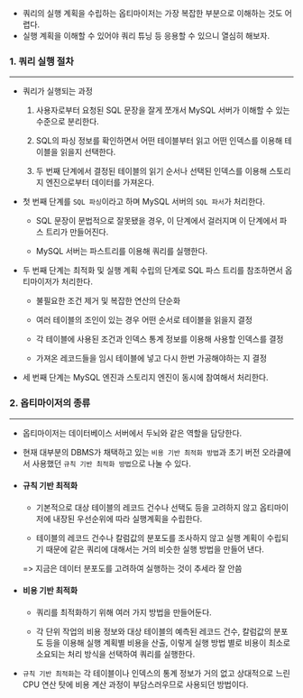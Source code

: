 - 쿼리의 실행 계획을 수립하는 옵티마이저는 가장 복잡한 부분으로 이해하는 것도 어렵다.
- 실행 계획을 이해할 수 있어야 쿼리 튜닝 등 응용할 수 있으니 열심히 해보자.

### 1. 쿼리 실행 절차

---

- 쿼리가 실행되는 과정

    1. 사용자로부터 요청된 SQL 문장을 잘게 쪼개서 MySQL 서버가 이해할 수 있는 수준으로 분리한다.

    2. SQL의 파싱 정보를 확인하면서 어떤 테이블부터 읽고 어떤 인덱스를 이용해 테이블을 읽을지 선택한다.

    3. 두 번째 단계에서 결정된 테이블의 읽기 순서나 선택된 인덱스를 이용해 스토리지 엔진으로부터 데이터를 가져온다.

- 첫 번째 단계를 `SQL 파싱`이라고 하며 MySQL 서버의 `SQL 파서`가 처리한다.

    - SQL 문장이 문법적으로 잘못됐을 경우, 이 단계에서 걸러지며 이 단계에서 파스 트리가 만들어진다.

    - MySQL 서버는 파스트리를 이용해 쿼리를 실행한다.

- 두 번째 단계는 최적화 및 실행 계획 수립의 단계로 SQL 파스 트리를 참조하면서 옵티마이저가 처리한다.

    - 불필요한 조건 제거 및 복잡한 연산의 단순화

    - 여러 테이블의 조인이 있는 경우 어떤 순서로 테이블을 읽을지 결정

    - 각 테이블에 사용된 조건과 인덱스 통계 정보를 이용해 사용할 인덱스를 결정

    - 가져온 레코드들을 임시 테이블에 넣고 다시 한번 가공해야하는 지 결정

- 세 번째 단계는 MySQL 엔진과 스토리지 엔진이 동시에 참여해서 처리한다.

### 2. 옵티마이저의 종류

---

- 옵티마이저는 데이터베이스 서버에서 두뇌와 같은 역할을 담당한다.

- 현재 대부분의 DBMS가 채택하고 있는 `비용 기반 최적화 방법`과 초기 버전 오라클에서 사용했던 `규칙 기반 최적화 방법`으로 나눌 수 있다.

- #### 규칙 기반 최적화

    - 기본적으로 대상 테이블의 레코드 건수나 선택도 등을 고려하지 않고 옵티마이저에 내장된 우선순위에 따라 실행계획을 수립한다.

    - 테이블의 레코드 건수나 칼럼값의 분포도를 조사하지 않고 실행 계획이 수립되기 때문에 같은 쿼리에 대해서는 거의 비슷한 실행 방법을 만들어 낸다.

  => 지금은 데이터 분포도를 고려하여 실행하는 것이 추세라 잘 안씀

- #### 비용 기반 최적화

    - 쿼리를 최적화하기 위해 여러 가지 방법을 만들어둔다.

    - 각 단위 작업의 비용 정보와 대상 테이블의 예측된 레코드 건수, 칼럼값의 분포도 등을 이용해 실행 계획별 비용을 산출, 이렇게 실행 방법 별로 비용이 최소로 소요되는 처리 방식을 선택하여 쿼리를 실행한다.

- `규칙 기반 최적화`는 각 테이블이나 인덱스의 통계 정보가 거의 없고 상대적으로 느린 CPU 연산 탓에 비용 계산 과정이 부담스러우므로 사용되던 방법이다.